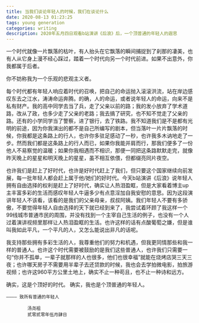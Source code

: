 ```yaml
---
title: 当我们谈论年轻人的时候，我们在谈论什么
date: 2020-08-13 01:23:25
tags: young generation
categories: writing
description: 2020年五月四日观看b站演讲《后浪》后，一个顶普通的年轻人的遐思
---
```


一个时代就像一片飘落的枯叶，有人抬头在它飘落的瞬间捕捉到了刹那的凄美，也有人从它身上漫不经心踩过，踏着一个时代向另一个时代前进。如果不出意外，你我都属于后者。

你不妨称我为一个乐观的悲观主义者。

每个时代都有年轻人响应着时代的召唤，把自己的命运抛入滚滚洪流，站在岸边感叹东去之江水，涛涛命运奔腾。的确，人的命运，或者说年轻人的命运，向来不是私有财产。我的高中同学去当了兵，走了父亲以前的路；我的发小放弃了学术道路，改从了政，也多少走了父亲的老路；我去搞了研究，也不知不觉走了父亲的路。还有的小学同学当了警察，进了银行，去了铁路。我不知道我们是不是都有光明的前途，因为你我演出的都不是自己所编写的剧本，但当落叶一片片飘落的时候，你我都是这条路上的行人，也许你多驻足感动了一秒，也许我多木讷地走了一步。然而我们都是这条路上的行人而已，如果你我能并肩而行，那我们便多了一份他人不易察觉的温暖；如果你我相遇而不相识，那便一同把这条路默默走完，就像昨天晚上的星星和明天晚上的星星，虽不相互依偎，但都缀亮同片夜空。

也许我们是赶上了好时代，也许是好时代赶上了我们，但只要这个国家继续向前发展，每一批年轻人都会赶上属于他/她们的好时代。今天b站演讲《后浪》说年轻人拥有自由选择的权利是赶上了好时代，确实让人热泪盈眶，但是大家看着博主up主丰富多彩的生活而感叹年轻人牛逼多少有点意淫加自我安慰的意思。因为这段演讲年轻人不该看，该看的是我们的父亲母亲，叔叔阿姨。我们年轻人不要有多骄傲，不要觉得年轻人自由选择的天下就已经到来了，我尝试着环顾了我这样一个99线城市普通市民的周围，并没有找到一个主宰自己生活的例子，也没有一个人过着演讲视频里那样让人热泪盈眶的生活。也许这样的话有点酸葡萄之嫌，但是谁叫我如此平凡，一个平凡的人，又怎么能说出非凡的话呢。

我支持那些拥有多彩生活的人，我尊重他们的努力和机遇，但我更同情那些和我一样的普通人。也许这个时代需要被鼓励的是我们这些普通人，也许我们只需要一句“你并不孤单，一辈子就那样的人也很多，他们也很幸福”就能在烧烤店哭三天三夜；也许哪天房子不需要用半辈子去还贷款的时候，我也会去学拍微电影，拍旅游视频；也许这960平方公里土地上，确实不止一种苟且，也不止一种诗和远方。

确实，这是个顶好的时代。
确实，我也是个顶普通的年轻人。


	———— 致所有普通的年轻人

			汤尧祖
			贰零贰零年伍月肆日
